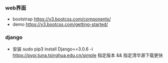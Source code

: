 ### web界面
- bootstrap https://v3.bootcss.com/components/
- demo https://v3.bootcss.com/getting-started/

### django
- 安装 sudo pip3 install Django==3.0.6 -i https://pypi.tuna.tsinghua.edu.cn/simple 指定版本 && 指定清华源下载更快
